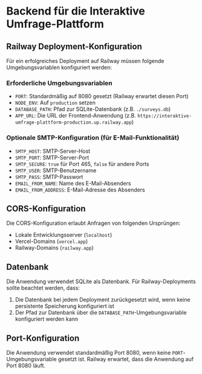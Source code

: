 # Backend für die Interaktive Umfrage-Plattform

## Railway Deployment-Konfiguration

Für ein erfolgreiches Deployment auf Railway müssen folgende Umgebungsvariablen konfiguriert werden:

### Erforderliche Umgebungsvariablen

- `PORT`: Standardmäßig auf 8080 gesetzt (Railway erwartet diesen Port)
- `NODE_ENV`: Auf `production` setzen
- `DATABASE_PATH`: Pfad zur SQLite-Datenbank (z.B. `./surveys.db`)
- `APP_URL`: Die URL der Frontend-Anwendung (z.B. `https://interaktive-umfrage-plattform-production.up.railway.app`)

### Optionale SMTP-Konfiguration (für E-Mail-Funktionalität)

- `SMTP_HOST`: SMTP-Server-Host
- `SMTP_PORT`: SMTP-Server-Port
- `SMTP_SECURE`: `true` für Port 465, `false` für andere Ports
- `SMTP_USER`: SMTP-Benutzername
- `SMTP_PASS`: SMTP-Passwort
- `EMAIL_FROM_NAME`: Name des E-Mail-Absenders
- `EMAIL_FROM_ADDRESS`: E-Mail-Adresse des Absenders

## CORS-Konfiguration

Die CORS-Konfiguration erlaubt Anfragen von folgenden Ursprüngen:
- Lokale Entwicklungsserver (`localhost`)
- Vercel-Domains (`vercel.app`)
- Railway-Domains (`railway.app`)

## Datenbank

Die Anwendung verwendet SQLite als Datenbank. Für Railway-Deployments sollte beachtet werden, dass:
1. Die Datenbank bei jedem Deployment zurückgesetzt wird, wenn keine persistente Speicherung konfiguriert ist
2. Der Pfad zur Datenbank über die `DATABASE_PATH`-Umgebungsvariable konfiguriert werden kann

## Port-Konfiguration

Die Anwendung verwendet standardmäßig Port 8080, wenn keine `PORT`-Umgebungsvariable gesetzt ist. Railway erwartet, dass die Anwendung auf Port 8080 läuft.